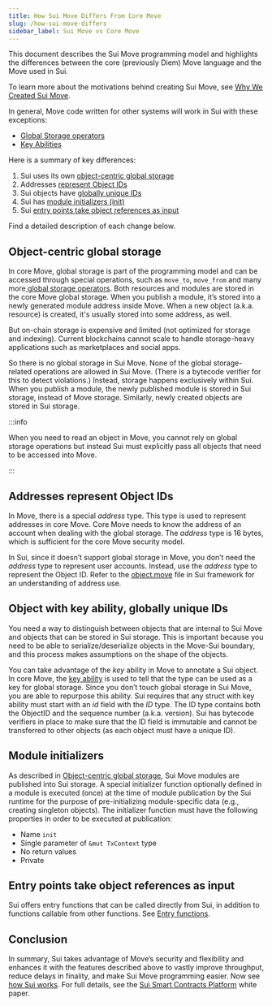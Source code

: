 ```yaml
---
title: How Sui Move Differs From Core Move
slug: /how-sui-move-differs
sidebar_label: Sui Move vs Core Move
---
```


This document describes the Sui Move programming model and highlights the differences between the core (previously Diem) Move language and the Move used in Sui.

To learn more about the motivations behind creating Sui Move, see [Why We Created Sui Move](https://medium.com/mysten-labs/why-we-created-sui-move-6a234656c36b).

In general, Move code written for other systems will work in Sui with these exceptions:

- [Global Storage operators](https://move-language.github.io/move/global-storage-operators.html)
- [Key Abilities](https://github.com/move-language/move/blob/main/language/documentation/book/src/abilities.md#key)

Here is a summary of key differences:

1.  Sui uses its own [object-centric global storage](#object-centric-global-storage)
1.  Addresses [represent Object IDs](#addresses-represent-object-ids)
1.  Sui objects have [globally unique IDs](#object-with-key-ability-globally-unique-ids)
1.  Sui has [module initializers (init)](#module-initializers)
1.  Sui [entry points take object references as input](#entry-points-take-object-references-as-input)

Find a detailed description of each change below.

## Object-centric global storage

In core Move, global storage is part of the programming model and can be accessed through special operations, such as `move_to`, `move_from` and many more[ global storage operators](https://move-language.github.io/move/global-storage-operators.html). Both resources and modules are stored in the core Move global storage. When you publish a module, it’s stored into a newly generated module address inside Move. When a new object (a.k.a. resource) is created, it's usually stored into some address, as well.

But on-chain storage is expensive and limited (not optimized for storage and indexing). Current blockchains cannot scale to handle storage-heavy applications such as marketplaces and social apps.

So there is no global storage in Sui Move. None of the global storage-related operations are allowed in Sui Move. (There is a bytecode verifier for this to detect violations.) Instead, storage happens exclusively within Sui. When you publish a module, the newly published module is stored in Sui storage, instead of Move storage. Similarly, newly created objects are stored in Sui storage.

:::info

When you need to read an object in Move, you cannot rely on global storage operations but instead Sui must explicitly pass all objects that need to be accessed into Move.

:::

## Addresses represent Object IDs

In Move, there is a special _address_ type. This type is used to represent addresses in core Move. Core Move needs to know the address of an account when dealing with the global storage. The _address_ type is 16 bytes, which is sufficient for the core Move security model.

In Sui, since it doesn’t support global storage in Move, you don’t need the _address_ type to represent user accounts. Instead, use the _address_ type to represent the Object ID. Refer to the [object.move](https://github.com/MystenLabs/sui/tree/main/crates/sui-framework/packages/sui-framework/sources/object.move) file in Sui framework for an understanding of address use.

## Object with key ability, globally unique IDs

You need a way to distinguish between objects that are internal to Sui Move and objects that can be stored in Sui storage. This is important because you need to be able to serialize/deserialize objects in the Move-Sui boundary, and this process makes assumptions on the shape of the objects.

You can take advantage of the _key_ ability in Move to annotate a Sui object. In core Move, the [key ability](https://github.com/move-language/move/blob/main/language/documentation/book/src/abilities.md#key) is used to tell that the type can be used as a key for global storage. Since you don’t touch global storage in Sui Move, you are able to repurpose this ability. Sui requires that any struct with key ability must start with an _id_ field with the _ID_ type. The ID type contains both the ObjectID and the sequence number (a.k.a. version). Sui has bytecode verifiers in place to make sure that the ID field is immutable and cannot be transferred to other objects (as each object must have a unique ID).

## Module initializers

As described in [Object-centric global storage](#object-centric-global-storage), Sui Move modules are published into Sui storage. A special initializer function optionally defined in a module is executed (once) at the time of module publication by the Sui runtime for the purpose of pre-initializing module-specific data (e.g., creating singleton objects). The initializer function must have the following properties in order to be executed at publication:

- Name `init`
- Single parameter of `&mut TxContext` type
- No return values
- Private

## Entry points take object references as input

Sui offers entry functions that can be called directly from Sui, in addition to functions callable from other functions.
See [Entry functions](../../build/create-smart-contracts/smart-contracts.md#entry-functions).

## Conclusion

In summary, Sui takes advantage of Move’s security and flexibility and enhances it with the features described above to vastly improve throughput, reduce delays in finality, and make Sui Move programming easier. Now see [how Sui works](../core-concepts/how-sui-works.md).
For full details, see the [Sui Smart Contracts Platform](https://github.com/MystenLabs/sui/blob/main/doc/paper/sui.pdf) white paper.
